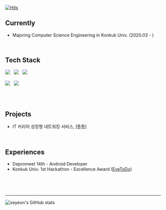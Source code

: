 <div>

  [![Hits](https://hits.seeyoufarm.com/api/count/incr/badge.svg?url=https%3A%2F%2Fgithub.com%2Fblueme0&count_bg=%2386AC79&title_bg=%2386AC79&icon=smugmug.svg&icon_color=%23FFFFFF&title=welcome&edge_flat=false)](https://hits.seeyoufarm.com)
  
  ## Currently 
  <!--### Hi there, I'm👋 -->
  * Majoring Computer Science Engineering in Konkuk Univ. (2020.03 - )


<br />

  ## Tech Stack

  <p align="left">
  <img src="https://img.shields.io/badge/Android-3DDC84?style=flat-square&logo=spring&logoColor=white"/></a> &nbsp
  <img src="https://img.shields.io/badge/Python-3776AB?style=flat-square&logo=python&logoColor=white"></a> &nbsp
  <img src="https://img.shields.io/badge/Java-007396?style=flat-square&logo=Java&logoColor=white"/></a> &nbsp 
  <br/> <br/>
  <img src="https://img.shields.io/badge/Git-f05030?style=flat-square&logo=Git&logoColor=white"/></a> &nbsp 
  <img src="https://img.shields.io/badge/GitHub-black?style=flat-square&logo=GitHub&logoColor=white"/></p>
    
<br />
<br />

  ## Projects
  * IT 커리어 성장형 네트워킹 서비스, [틈틈]

<br/>

  ## Experiences
  * Depromeet 14th - Android Developer
  * Konkuk Univ. 1st Hackathon - Excellence Award ([EyeToDo](https://github.com/FullAccel))

  <br/>

  <br/><hr/>
  
  ![seyeon's GitHub stats](https://github-readme-stats.vercel.app/api?username=blueme0&show_icons=true&theme=onedark&count_private=true&bg_color=90,e9f5db,ffffff&text_color=344e41&title_color=000000)

<!--
  [![Top Langs](https://github-readme-stats.vercel.app/api/top-langs/?username=blueme0&layout=compact&count_private=true)](https://github.com/anuraghazra/github-readme-stats)
  
  [![Velog's GitHub stats](https://velog-readme-stats.vercel.app/api?name=somm&color=dark)](https://velog.io/@blueme0)
-->


</div>
